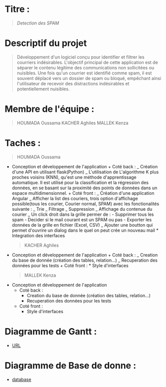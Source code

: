 # Titre :

> _Detection des SPAM_

# Descriptif du projet

> Développement d'un logiciel conçu pour identifier et filtrer les courriers indésirables. L'objectif principal de cette application est de séparer le contenu légitime des communications non sollicitées ou nuisibles. Une fois qu'un courrier est identifié comme spam, il est souvent déplacé vers un dossier de spam ou bloqué, empêchant ainsi l'utilisateur de recevoir des distractions indésirables et potentiellement nuisibles.

# Membre de l'équipe :

> HOUMADA Oussama
> KACHER Aghiles
> MALLEK Kenza

# Taches :

> HOUMADA Oussama

- Conception et développement de l'application + Coté back :
  _ Création d'une API en utilisant flask(Python)
  _ L'utilisation de L'algorithme K plus proches voisins (KNN), qu'est une méthode d'apprentissage automatique. Il est utilisé pour la classification et la régression des données, en se basant sur la proximité des points de données dans un espace multidimensionnel. + Coté front :
  _ Création d'une application Angular
  _ Afficher la list des couriers, trois option d'affichage possible(tous les courier, Courier normal, SPAM) avec les fonctionalités suivante :
  _ Trie
  _ Filtrage
  _ Suppression
  _ Affichage du contenue du courier
  _ Un click droit dans la grille permer de : - Supprimer tous les spam - Decider si le mail courant est un SPAM ou pas - Exporter les données de la grille en fichier (Excel, CSV)
  _ Ajouter une boutton qui permet d'ouvrire un dialog dans le quel on peut crée un nouveau mail \* Integration des interfaces
  > KACHER Aghiles
- Conception et développement de l'application + Coté back :
  _ Creation du base de donnée (création des tables, relation...)
  _ Recuperation des données pour les tests + Coté front : \* Style d'interfaces
  > MALLEK Kenza
- Conception et développement de l'application
  - Coté back :
    - Creation du base de donnée (création des tables, relation...)
    - Recuperation des données pour les tests
  - Coté front :
    - Style d'interfaces

# Diagramme de Gantt :

- [URL](https://docs.google.com/spreadsheets/d/e/2PACX-1vQNUycuxxUXHO7hyLsknVPTXSqUuOJ9oKH6HAsavWRa2EbRrsSJgllFVU7PgmPpIUm5JBPVHuhpol3d/pubhtml)

# Diagramme de Base de donne :

- [database](https://dbdiagram.io/d/bdd-65439ea07d8bbd64655abf66)
